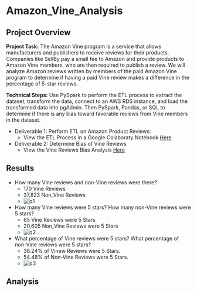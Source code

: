 # Amazon_Vine_Analysis
## Project Overview
**Project Task:** The Amazon Vine program is a service that allows manufacturers and publishers to receive reviews for their products. Companies like SellBy pay a small fee to Amazon and provide products to Amazon Vine members, who are then required to publish a review. We will analyze Amazon reviews written by members of the paid Amazon Vine program to determine if having a paid Vine review makes a difference in the percentage of 5-star reviews.

**Technical Steps:** Use PySpark to perform the ETL process to extract the dataset, transform the data, connect to an AWS RDS instance, and load the transformed data into pgAdmin. Then PySpark, Pandas, or SQL to determine if there is any bias toward favorable reviews from Vine members in the dataset.
* Deliverable 1: Perform ETL on Amazon Product Reviews:
    * View the ETL Process in a Google Colaboraty Notebook [Here](https://github.com/Angienoelhaverly/Amazon_Vine_Analysis/blob/main/Amazon_Reviews_ETL.ipynb)
* Deliverable 2: Determine Bias of Vine Reviews
    * View the Vine Reviews Bias Analysis [Here](https://github.com/Angienoelhaverly/Amazon_Vine_Analysis/blob/main/Vine_Review_Analysis.ipynb)

## Results
* How many Vine reviews and non-Vine reviews were there?
    * 170 Vine Reviews
    * 37,823 Non_Vine Reviews
    * ![q1](https://user-images.githubusercontent.com/73972332/112770130-fd94e180-8fd9-11eb-82b3-8c39763af392.png)
* How many Vine reviews were 5 stars? How many non-Vine reviews were 5 stars?
    * 65 Vine Reviews were 5 Stars
    * 20,605 Non_Vine Reviews were 5 Stars
    * ![q2](https://user-images.githubusercontent.com/73972332/112770134-0dacc100-8fda-11eb-9789-40798935fb7f.png)
*  What percentage of Vine reviews were 5 stars? What percentage of non-Vine reviews were 5 stars?
    *  38.24% of Vinew Reviews were 5 Stars. 
    *  54.48% of Non-Vine Reviews were 5 Stars. 
    *  ![q3](https://user-images.githubusercontent.com/73972332/112770155-2fa64380-8fda-11eb-8f89-d28a0eae36a4.png)

## Analysis

